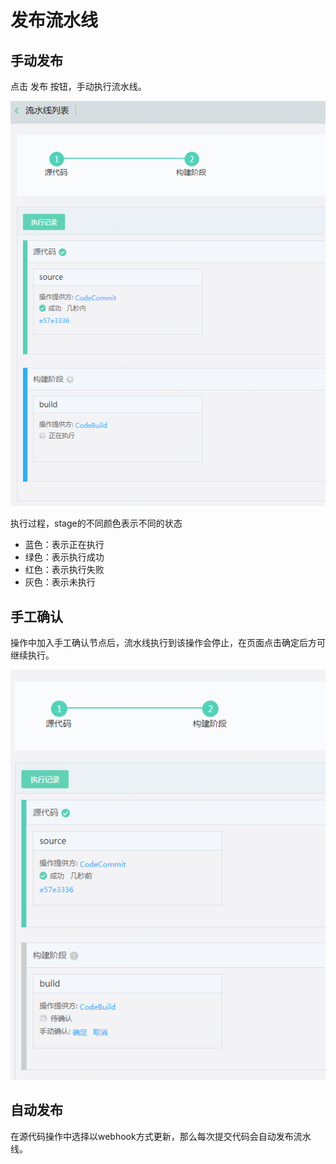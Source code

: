 # 发布流水线

## 手动发布
点击 发布 按钮，手动执行流水线。

![](../../../../image/codepipeline/Release-Pipeline.png) 

执行过程，stage的不同颜色表示不同的状态

   - 蓝色：表示正在执行
   - 绿色：表示执行成功
   - 红色：表示执行失败
   - 灰色：表示未执行

## 手工确认
操作中加入手工确认节点后，流水线执行到该操作会停止，在页面点击确定后方可继续执行。

![](../../../../image/codepipeline/Check-Pipeline.PNG) 

## 自动发布
在源代码操作中选择以webhook方式更新，那么每次提交代码会自动发布流水线。
